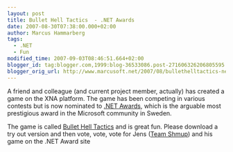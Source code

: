 ```yaml
---
layout: post
title: Bullet Hell Tactics  - .NET Awards
date: 2007-08-30T07:38:00.000+02:00
author: Marcus Hammarberg
tags:
  - .NET
  - Fun
modified_time: 2007-09-03T08:46:51.664+02:00
blogger_id: tag:blogger.com,1999:blog-36533086.post-271606326206805595
blogger_orig_url: http://www.marcusoft.net/2007/08/bullethelltactics-net-awards.html
---
```


A
friend and colleague (and current project
member, actually) has created a game on the XNA platform. The game has been
competing in various contests but is now nominated to [.NET
Awards](http://www.lidberg.se/awards/award.html), which is the arguable
most prestigious award in the Microsoft community in Sweden.

The game is called [Bullet Hell Tactics](http://shmup.blogspot.com/) and
is great fun. Please download a try out version and then vote, vote,
vote for Jens ([Team Shmup](http://shmup.blogspot.com/))
and his game on the .NET Award site
